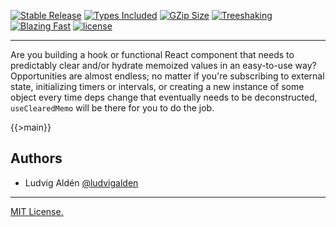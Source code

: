 [![Stable Release](https://img.shields.io/npm/v/use-cleared-memo.svg)](https://npm.im/use-cleared-memo)
[![Types Included](https://badgen.net/npm/types/use-cleared-memo)](https://npm.im/use-cleared-memo)
[![GZip Size](https://badgen.net/bundlephobia/minzip/use-cleared-mempo)](https://npm.im/use-cleared-memo)
[![Treeshaking](https://badgen.net/bundlephobia/tree-shaking/use-cleared-memo)](https://npm.im/use-cleared-memo)
[![Blazing Fast](https://badgen.now.sh/badge/speed/blazing%20%F0%9F%94%A5/green)](https://npm.im/use-cleared-memo)
[![license](https://badgen.now.sh/badge/license/MIT)](./LICENSE)

---

Are you building a hook or functional React component that needs to predictably clear and/or hydrate memoized values in an easy-to-use way? Opportunities are almost endless; no matter if you're subscribing to external state, initializing timers or intervals, or creating a new instance of some object every time deps change that eventually needs to be deconstructed, `useClearedMemo` will be there for you to do the job.

{{>main}}

## Authors

- Ludvig Aldén [@ludvigalden](https://github.com/ludvigalden)

---

[MIT License.](https://github.com/ludvigalden/use-cleared-memo/blob/main/LICENSE)
